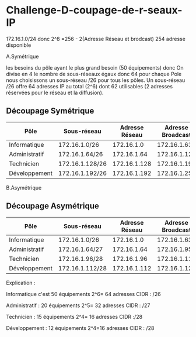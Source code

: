 # Challenge-D-coupage-de-r-seaux-IP
172.16.1.0/24  donc 2^8 =256 - 2(Adresse Réseau et brodcast) 254 adresse disponible 

A.Symétrique  

les besoins du pôle ayant le plus grand besoin (50 équipements) donc 
On divise en 4 le nombre de sous-réseaux égaux  donc 64 pour chaque Pole 
nous choisissons un sous-réseau /26 pour tous les pôles. Un sous-réseau /26 offre 64 adresses IP au total (2^6) dont 62 utilisables (2 adresses réservées pour le réseau et la diffusion).



## Découpage Symétrique

| Pôle              | Sous-réseau         | Adresse Réseau | Adresse Broadcast | Début de plage | Fin de plage |
|-------------------|---------------------|----------------|-------------------|----------------|--------------|
| Informatique      | 172.16.1.0/26       | 172.16.1.0     | 172.16.1.63       | 172.16.1.1     | 172.16.1.62  |
| Administratif     | 172.16.1.64/26      | 172.16.1.64    | 172.16.1.127      | 172.16.1.65    | 172.16.1.126 |
| Technicien        | 172.16.1.128/26     | 172.16.1.128   | 172.16.1.191      | 172.16.1.129   | 172.16.1.190 |
| Développement     | 172.16.1.192/26     | 172.16.1.192   | 172.16.1.255      | 172.16.1.193   | 172.16.1.254 |


B.Asymétrique
## Découpage Asymétrique

| Pôle              | Sous-réseau         | Adresse Réseau | Adresse Broadcast | Début de plage | Fin de plage |
|-------------------|---------------------|----------------|-------------------|----------------|--------------|
| Informatique      | 172.16.1.0/26       | 172.16.1.0     | 172.16.1.63       | 172.16.1.1     | 172.16.1.62  |
| Administratif     | 172.16.1.64/27      | 172.16.1.64    | 172.16.1.95       | 172.16.1.65    | 172.16.1.94  |
| Technicien        | 172.16.1.96/28      | 172.16.1.96    | 172.16.1.111      | 172.16.1.97    | 172.16.1.110 |
| Développement     | 172.16.1.112/28     | 172.16.1.112   | 172.16.1.127      | 172.16.1.113   | 172.16.1.126 |

 


Explication :

Informatique  c'est 50 équipements  2^6= 64 adresses   CIDR : /26

Administratif : 20 équipements    2^5= 32 adresses     CIDR : /27

Technicien : 15 équipements    2^4= 16 adresses        CIDR :/28

Développement : 12 équipements     2^4=16 adresses     CIDR  : /28
  
